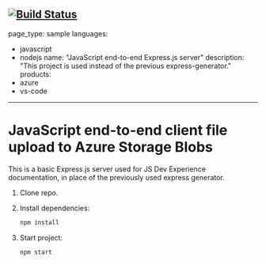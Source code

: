 [![Build Status](https://dev.azure.com/ngchoonkhon/Trials/_apis/build/status%2Fckng0221.js-e2e-express-server?branchName=main)](https://dev.azure.com/ngchoonkhon/Trials/_build/latest?definitionId=9&branchName=main)
---
page_type: sample
languages:
- javascript
- nodejs
name: "JavaScript end-to-end Express.js server"
description: "This project is used instead of the previous express-generator."
products:
- azure
- vs-code
---

# JavaScript end-to-end client file upload to Azure Storage Blobs

This is a basic Express.js server used for JS Dev Experience documentation, in place of the previously used express generator. 

1. Clone repo.

1. Install dependencies: 

    ```bash
    npm install
    ```

1. Start project: 

    ```bash
    npm start
    ```
